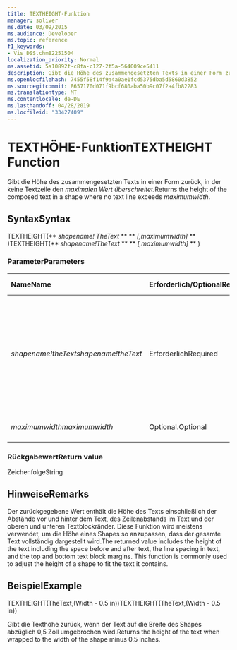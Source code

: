 ```yaml
---
title: TEXTHEIGHT-Funktion
manager: soliver
ms.date: 03/09/2015
ms.audience: Developer
ms.topic: reference
f1_keywords:
- Vis_DSS.chm82251504
localization_priority: Normal
ms.assetid: 5a10892f-c8fa-c127-2f5a-564009ce5411
description: Gibt die Höhe des zusammengesetzten Texts in einer Form zurück, in der keine Textzeile den maximalen Gesamtwert überschreitet.
ms.openlocfilehash: 7455f58f14f9a4a0ae1fcd5375dba5d5860d3852
ms.sourcegitcommit: 8657170d071f9bcf680aba50b9c07f2a4fb82283
ms.translationtype: MT
ms.contentlocale: de-DE
ms.lasthandoff: 04/28/2019
ms.locfileid: "33427409"
---
```

# <a name="textheight-function"></a><span data-ttu-id="6f11f-103">TEXTHÖHE-Funktion</span><span class="sxs-lookup"><span data-stu-id="6f11f-103">TEXTHEIGHT Function</span></span>

<span data-ttu-id="6f11f-104">Gibt die Höhe des zusammengesetzten Texts in einer Form zurück, in der keine Textzeile den _maximalen Wert überschreitet._</span><span class="sxs-lookup"><span data-stu-id="6f11f-104">Returns the height of the composed text in a shape where no text line exceeds  _maximumwidth_.</span></span> 
  
## <a name="syntax"></a><span data-ttu-id="6f11f-105">Syntax</span><span class="sxs-lookup"><span data-stu-id="6f11f-105">Syntax</span></span>

<span data-ttu-id="6f11f-106">TEXTHEIGHT(\*\* *shapename! TheText* \*\* \*\* *[,maximumwidth]* \*\* )</span><span class="sxs-lookup"><span data-stu-id="6f11f-106">TEXTHEIGHT(\*\* *shapename!TheText* \*\* \*\* *[,maximumwidth]* \*\* )</span></span> 
  
### <a name="parameters"></a><span data-ttu-id="6f11f-107">Parameter</span><span class="sxs-lookup"><span data-stu-id="6f11f-107">Parameters</span></span>

|<span data-ttu-id="6f11f-108">**Name**</span><span class="sxs-lookup"><span data-stu-id="6f11f-108">**Name**</span></span>|<span data-ttu-id="6f11f-109">**Erforderlich/Optional**</span><span class="sxs-lookup"><span data-stu-id="6f11f-109">**Required/Optional**</span></span>|<span data-ttu-id="6f11f-110">**Datentyp**</span><span class="sxs-lookup"><span data-stu-id="6f11f-110">**Data Type**</span></span>|<span data-ttu-id="6f11f-111">**Beschreibung**</span><span class="sxs-lookup"><span data-stu-id="6f11f-111">**Description**</span></span>|
|:-----|:-----|:-----|:-----|
| <span data-ttu-id="6f11f-112">_shapename!theText_</span><span class="sxs-lookup"><span data-stu-id="6f11f-112">_shapename!theText_</span></span> <br/> |<span data-ttu-id="6f11f-113">Erforderlich</span><span class="sxs-lookup"><span data-stu-id="6f11f-113">Required</span></span>  <br/> |<span data-ttu-id="6f11f-114">**String**</span><span class="sxs-lookup"><span data-stu-id="6f11f-114">**String**</span></span> <br/> |<span data-ttu-id="6f11f-115">Ein Verweis auf die Zelle mit dem Namen TheText in der Zielform.</span><span class="sxs-lookup"><span data-stu-id="6f11f-115">A reference to the cell named TheText in the target shape.</span></span>  <span data-ttu-id="6f11f-116">_shapename!_</span><span class="sxs-lookup"><span data-stu-id="6f11f-116">_shapename!_</span></span> <span data-ttu-id="6f11f-117">ist der Name der Form, aus der Sie den Text abrufen möchten.</span><span class="sxs-lookup"><span data-stu-id="6f11f-117">is the name of the shape from which you want to retrieve the text.</span></span>  <br/> |
| <span data-ttu-id="6f11f-118">_maximumwidth_</span><span class="sxs-lookup"><span data-stu-id="6f11f-118">_maximumwidth_</span></span> <br/> |<span data-ttu-id="6f11f-119">Optional.</span><span class="sxs-lookup"><span data-stu-id="6f11f-119">Optional</span></span>  <br/> |<span data-ttu-id="6f11f-120">**Numeric**</span><span class="sxs-lookup"><span data-stu-id="6f11f-120">**Numeric**</span></span> <br/> |<span data-ttu-id="6f11f-121">Die maximale Breite eines Textblocks.</span><span class="sxs-lookup"><span data-stu-id="6f11f-121">The maximum width of the text block.</span></span>  <br/> |
   
### <a name="return-value"></a><span data-ttu-id="6f11f-122">Rückgabewert</span><span class="sxs-lookup"><span data-stu-id="6f11f-122">Return value</span></span>

<span data-ttu-id="6f11f-123">Zeichenfolge</span><span class="sxs-lookup"><span data-stu-id="6f11f-123">String</span></span>
  
## <a name="remarks"></a><span data-ttu-id="6f11f-124">Hinweise</span><span class="sxs-lookup"><span data-stu-id="6f11f-124">Remarks</span></span>

<span data-ttu-id="6f11f-p102">Der zurückgegebene Wert enthält die Höhe des Texts einschließlich der Abstände vor und hinter dem Text, des Zeilenabstands im Text und der oberen und unteren Textblockränder. Diese Funktion wird meistens verwendet, um die Höhe eines Shapes so anzupassen, dass der gesamte Text vollständig dargestellt wird.</span><span class="sxs-lookup"><span data-stu-id="6f11f-p102">The returned value includes the height of the text including the space before and after text, the line spacing in text, and the top and bottom text block margins. This function is commonly used to adjust the height of a shape to fit the text it contains.</span></span>
  
## <a name="example"></a><span data-ttu-id="6f11f-127">Beispiel</span><span class="sxs-lookup"><span data-stu-id="6f11f-127">Example</span></span>

<span data-ttu-id="6f11f-128">TEXTHEIGHT(TheText,(Width - 0.5 in))</span><span class="sxs-lookup"><span data-stu-id="6f11f-128">TEXTHEIGHT(TheText,(Width - 0.5 in))</span></span> 
  
<span data-ttu-id="6f11f-129">Gibt die Texthöhe zurück, wenn der Text auf die Breite des Shapes abzüglich 0,5 Zoll umgebrochen wird.</span><span class="sxs-lookup"><span data-stu-id="6f11f-129">Returns the height of the text when wrapped to the width of the shape minus 0.5 inches.</span></span> 
  

